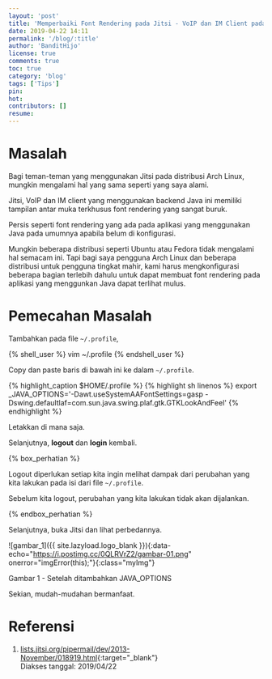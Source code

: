 ```yaml
---
layout: 'post'
title: 'Memperbaiki Font Rendering pada Jitsi - VoIP dan IM Client pada GNU/Linux'
date: 2019-04-22 14:11
permalink: '/blog/:title'
author: 'BanditHijo'
license: true
comments: true
toc: true
category: 'blog'
tags: ['Tips']
pin:
hot:
contributors: []
resume:
---
```


<!-- BANNER OF THE POST -->
<!-- <img class="post&#45;body&#45;img" src="{{ site.lazyload.logo_blank_banner }}" data&#45;echo="#" alt="banner"> -->

# Masalah

Bagi teman-teman yang menggunakan Jitsi pada distribusi Arch Linux, mungkin mengalami hal yang sama seperti yang saya alami.

Jitsi, VoIP dan IM client yang menggunakan backend Java ini memiliki tampilan antar muka terkhusus font rendering yang sangat buruk.

Persis seperti font rendering yang ada pada aplikasi yang menggunakan Java pada umumnya apabila belum di konfigurasi.

Mungkin beberapa distribusi seperti Ubuntu atau Fedora tidak mengalami hal semacam ini. Tapi bagi saya pengguna Arch Linux dan beberapa distribusi untuk pengguna tingkat mahir, kami harus mengkonfigurasi beberapa bagian terlebih dahulu untuk dapat membuat font rendering pada aplikasi yang menggunkan Java dapat terlihat mulus.

# Pemecahan Masalah

Tambahkan pada file `~/.profile`,

{% shell_user %}
vim ~/.profile
{% endshell_user %}

Copy dan paste baris di bawah ini ke dalam `~/.profile`.

{% highlight_caption $HOME/.profile %}
{% highlight sh linenos %}
export _JAVA_OPTIONS='-Dawt.useSystemAAFontSettings=gasp -Dswing.defaultlaf=com.sun.java.swing.plaf.gtk.GTKLookAndFeel'
{% endhighlight %}

Letakkan di mana saja.

Selanjutnya, **logout** dan **login** kembali.

{% box_perhatian %}
<p>Logout diperlukan setiap kita ingin melihat dampak dari perubahan yang kita lakukan pada isi dari file <code>~/.profile</code>.</p>
<p>Sebelum kita logout, perubahan yang kita lakukan tidak akan dijalankan.</p>
{% endbox_perhatian %}

Selanjutnya, buka Jitsi dan lihat perbedannya.

![gambar_1]({{ site.lazyload.logo_blank }}){:data-echo="https://i.postimg.cc/0QLRVrZ2/gambar-01.png" onerror="imgError(this);"}{:class="myImg"}
<p class="img-caption">Gambar 1 - Setelah ditambahkan JAVA_OPTIONS</p>

Sekian, mudah-mudahan bermanfaat.

# Referensi

1. [lists.jitsi.org/pipermail/dev/2013-November/018919.html](http://lists.jitsi.org/pipermail/dev/2013-November/018919.html){:target="_blank"}
<br>Diakses tanggal: 2019/04/22
